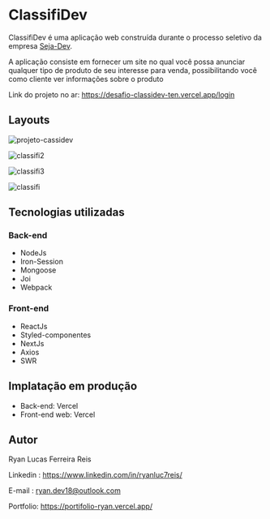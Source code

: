 
# ClassifiDev
ClassifiDev é uma aplicação web construída durante o processo seletivo da empresa [Seja-Dev](https://www.linkedin.com/company/seja-dev/).

A aplicação consiste em fornecer um site no qual você possa anunciar qualquer tipo de produto de seu interesse para venda, possibilitando você como cliente ver informações sobre o produto 

Link do projeto no ar: https://desafio-classidev-ten.vercel.app/login 

## Layouts
![projeto-cassidev](https://github.com/Ryanluc7reis/desafio-classidev/assets/112912919/ad54f144-5c9a-4151-aeb8-942740213889)

![classifi2](https://github.com/Ryanluc7reis/desafio-classidev/assets/112912919/fcad4d33-ce64-4920-b18c-2793aa1c045c)

![classifi3](https://github.com/Ryanluc7reis/desafio-classidev/assets/112912919/e383bfa6-b088-48b0-a9b6-22e69c9715a7)

![classifi](https://github.com/Ryanluc7reis/desafio-classidev/assets/112912919/fefb6347-0b3f-4955-ad7b-13ee2a4aa8bc)


## Tecnologias utilizadas
### Back-end
* NodeJs
* Iron-Session
* Mongoose
* Joi
* Webpack
### Front-end
* ReactJs
* Styled-componentes
* NextJs
* Axios
* SWR

## Implatação em produção
* Back-end: Vercel
* Front-end web: Vercel
## Autor

Ryan Lucas Ferreira Reis

Linkedin : https://www.linkedin.com/in/ryanluc7reis/

E-mail : ryan.dev18@outlook.com

Portfolio: https://portifolio-ryan.vercel.app/

